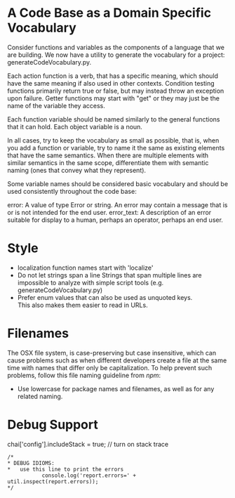 # A Code Base as a Domain Specific Vocabulary

Consider functions and variables as the components of a language that we are building.
We now have a utility to generate the vocabulary for a project: generateCodeVocabulary.py.

Each action function is a verb, that has a specific meaning, which should have the same meaning if also used in other contexts.
Condition testing functions primarily return true or false, but may instead throw an exception upon failure.
Getter functions may start with "get" or they may just be the name of the variable they access.

Each function variable should be named similarly to the general functions that it can hold.
Each object variable is a noun.

In all cases, try to keep the vocabulary as small as possible, that is, when you add a function or variable, try to name it the same as existing elements that have the same semantics. When there are multiple elements with similar semantics in the same scope, differentiate them with semantic naming (ones that convey what they represent).

Some variable names should be considered basic vocabulary and should be used consistently throughout the code base:

error: A value of type Error or string. An error may contain a message that is or is not intended for the end user.
error_text: A description of an error suitable for display to a human, perhaps an operator, perhaps an end user.


# Style
- localization function names start with 'localize'
- Do not let strings span a line
Strings that span multiple lines are impossible to analyze with simple script tools (e.g. generateCodeVocabulary.py)
- Prefer enum values that can also be used as unquoted keys.  
This also makes them easier to read in URLs.

# Filenames
The OSX file system, is case-preserving but case insensitive, which can cause problems such as when different developers create a file at the same time with names that differ only be capitalization. To help prevent such problems, follow this file naming guideline from *npm*:  
- Use lowercase for package names and filenames, as well as for any related naming.


# Debug Support

chai['config'].includeStack = true; // turn on stack trace


    /*
    * DEBUG IDIOMS:
    *   use this line to print the errors
               console.log('report.errors=' + util.inspect(report.errors));
    */
